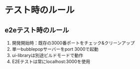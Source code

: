 # テスト時のルール

## e2eテスト時のルール
1. 開発開始時：既存の3000番ポートをチェック&クリーンアップ
2. 単一bubblepopサーバーをport 3000で起動
3. ui-libraryは別途ビルドモードで動作
4. E2Eテストは常にlocalhost:3000を使用
